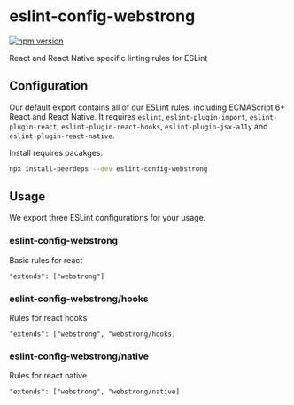 # eslint-config-webstrong

[![npm version](https://badge.fury.io/js/eslint-config-webstrong.svg)](https://badge.fury.io/js/eslint-config-webstrong.svg)

React and React Native specific linting rules for ESLint

## Configuration

Our default export contains all of our ESLint rules, including ECMAScript 6+ React and React Native. It requires `eslint`, `eslint-plugin-import`, `eslint-plugin-react`, `eslint-plugin-react-hooks`, `eslint-plugin-jsx-a11y` and `eslint-plugin-react-native`.

Install requires pacakges:

  ```sh
  npx install-peerdeps --dev eslint-config-webstrong
  ```

## Usage

We export three ESLint configurations for your usage.

### eslint-config-webstrong

Basic rules for react

`"extends": ["webstrong"]`

### eslint-config-webstrong/hooks

Rules for react hooks

`"extends": ["webstrong", "webstrong/hooks]`

### eslint-config-webstrong/native

Rules for react native

`"extends": ["webstrong", "webstrong/native]`
